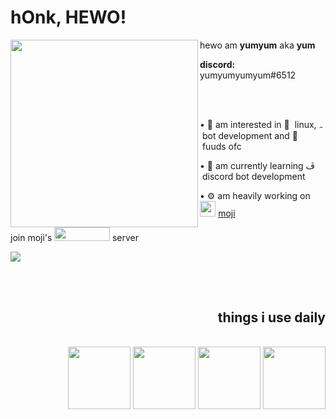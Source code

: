 <h1>hOnk, HEWO!</h1>

<img width="300" height="300" align="left" src="https://cdn.discordapp.com/attachments/819660765018980393/821816728202903622/20210309_224533.jpg"/>
<p>hewo am <b>yumyum</b> aka <b>yum</b></p>
<p><b>discord:</b> yumyumyumyum#6512</p> <br><br>

<p>• 👀 am interested in  &nbsplinux, ﮧ &nbspbot development and  &nbspfuuds ofc</p>
<p>• 🌱 am currently learning ﭮ &nbspdiscord bot development</p>
<p>• ⚙️ am heavily working on <img width="25.2px" height="25px" src="https://raw.githubusercontent.com/yumm-b612/moji.py/main/moji%20profiles/moji.png"/> <a href="https://github.com/yumm-b612/moji.py">moji</a></p>
<p>join moji's <a href="https://discord.gg/NaXhwqWxV9"><img width="88.6" height="21.6" src="https://raw.githubusercontent.com/yumm-b612/moji.py/f888e44b6319f2a9519de7d4fdd04c9294595fad/branding%20logos/discord/Discord-Wordmark-Color.svg"/></a> server</p>

<img align="center" src="https://github-readme-stats.vercel.app/api/top-langs/?username=yumm-b612&theme=dark&layout=compact"/>

<br><br>

<div align = "right">
  <h2>things i use daily</h2>     
  <br>
  <a href="https://www.python.org"><img src="https://i.giphy.com/media/LMt9638dO8dftAjtco/200.webp" width="100" /></a>
  <a href="https://code.visualstudio.com"><img src="https://i.giphy.com/media/IdyAQJVN2kVPNUrojM/200.webp" width="100" /></a>
  <a href="https://github.com/"><img src="https://i.giphy.com/media/KzJkzjggfGN5Py6nkT/200.webp" width="100" /></a>
  <a href="https://archlinux.org/"><img style="width="150" height="100" src="https://archlinux.org/static/logos/archlinux-logo-dark-90dpi.ebdee92a15b3.png"/></a>
</dev>
